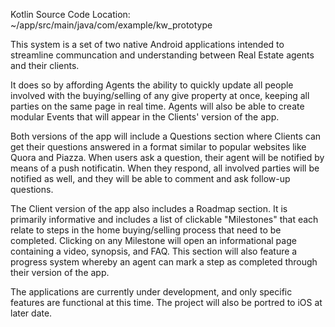Kotlin Source Code Location: ~/app/src/main/java/com/example/kw_prototype

This system is a set of two native Android applications intended to streamline communcation and understanding between Real Estate agents and their clients.

It does so by affording Agents the ability to quickly update all people involved with the buying/selling of any give property at once, keeping all parties on the same page in real time. Agents will also be able to create modular Events that will appear in the Clients' version of the app.

Both versions of the app will include a Questions section where Clients can get their questions answered in a format similar to popular websites like Quora and Piazza. When users ask a question, their agent will be notified by means of a push notificatin. When they respond, all involved parties will be notified as well, and they will be able to comment and ask follow-up questions.

The Client version of the app also includes a Roadmap section. It is primarily informative and includes a list of clickable "Milestones" that each relate to steps in the home buying/selling process that need to be completed. Clicking on any Milestone will open an informational page containing a video, synopsis, and FAQ. This section will also feature a progress system whereby an agent can mark a step as completed through their version of the app.

The applications are currently under development, and only specific features are functional at this time. The project will also be portred to iOS at later date.
